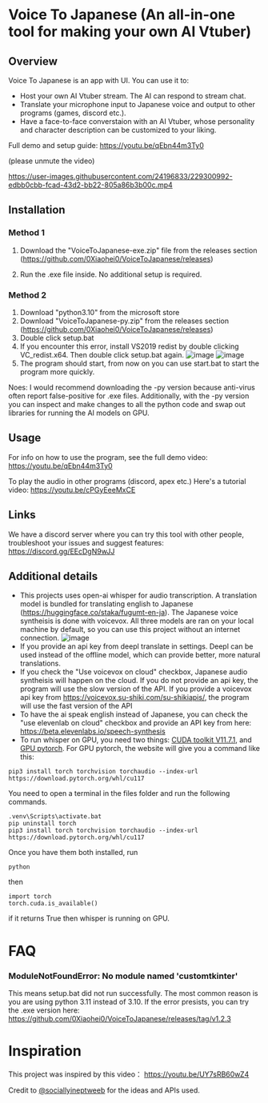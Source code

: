 # Voice To Japanese (An all-in-one tool for making your own AI Vtuber)

## Overview
Voice To Japanese is an app with UI. You can use it to:
- Host your own AI Vtuber stream. The AI can respond to stream chat.
- Translate your microphone input to Japanese voice and output to other programs (games, discord etc.).
- Have a face-to-face converstaion with an AI Vtuber, whose personality and character description can be customized to your liking.

Full demo and setup guide: https://youtu.be/qEbn44m3Ty0

(please unmute the video)

https://user-images.githubusercontent.com/24196833/229300992-edbb0cbb-fcad-43d2-bb22-805a86b3b00c.mp4

## Installation
### Method 1
1. Download the "VoiceToJapanese-exe.zip" file from the releases section (https://github.com/0Xiaohei0/VoiceToJapanese/releases) 

2. Run the .exe file inside. No additional setup is required.


### Method 2
1. Download "python3.10" from the microsoft store
2. Download "VoiceToJapanese-py.zip" from the releases section (https://github.com/0Xiaohei0/VoiceToJapanese/releases) 
3. Double click setup.bat
4. If you encounter this error, install VS2019 redist by double clicking VC_redist.x64. Then double click setup.bat again.
![image](https://user-images.githubusercontent.com/24196833/229268424-c68708da-2fae-4282-8cb5-e15c2050b961.png)
![image](https://user-images.githubusercontent.com/24196833/229268482-724ecd85-777d-4190-949b-c6a7c85ecaca.png)
5. The program should start, from now on you can use start.bat to start the program more quickly.

Noes: I would recommend downloading the -py version because anti-virus often report false-positive for .exe files. Additionally, with the -py version you can inspect and make changes to all the python code and swap out libraries for running the AI models on GPU.

## Usage
For info on how to use the program, see the full demo video: https://youtu.be/qEbn44m3Ty0 

To play the audio in other programs (discord, apex etc.) Here's a tutorial video:
https://youtu.be/cPGyEeeMxCE
## Links
We have a discord server where you can try this tool with other people, troubleshoot your issues and suggest features:
https://discord.gg/EEcDgN9wJJ

## Additional details
- This projects uses open-ai whisper for audio transcription. A translation model is bundled for translating english to Japanese (https://huggingface.co/staka/fugumt-en-ja). The Japanese voice syntheisis is done with voicevox. All three models are ran on your local machine by default, so you can use this project without an internet connection.
![image](https://user-images.githubusercontent.com/24196833/229306812-39fa6ff7-38b6-43fa-a4d2-ababafc2b33a.png)
- If you provide an api key from deepl translate in settings. Deepl can be used instead of the offline model, which can provide better, more natural translations.
- If you check the "Use voicevox on cloud" checkbox, Japanese audio syntheisis will happen on the cloud. If you do not provide an api key, the program will use the slow version of the API. If you provide a voicevox api key from https://voicevox.su-shiki.com/su-shikiapis/, the program will use the fast version of the API
- To have the ai speak english instead of Japanese, you can check the "use elevenlab on cloud" checkbox and provide an API key from here: https://beta.elevenlabs.io/speech-synthesis
- To run whisper on GPU, you need two things: [CUDA toolkit V11.7.1](https://developer.nvidia.com/cuda-11-7-1-download-archive?target_os=Windows&target_arch=x86_64), and [GPU pytorch](https://pytorch.org/get-started/locally/). For GPU pytorch, the website will give you a command like this: 
```
pip3 install torch torchvision torchaudio --index-url https://download.pytorch.org/whl/cu117
```
You need to open a terminal in the files folder and run the following commands.
```
.venv\Scripts\activate.bat
pip uninstall torch
pip3 install torch torchvision torchaudio --index-url https://download.pytorch.org/whl/cu117
```
Once you have them both installed, run

```
python
```

then

```
import torch
torch.cuda.is_available()
```
if it returns True then whisper is running on GPU.
# FAQ
### ModuleNotFoundError: No module named 'customtkinter'
This means setup.bat did not run successfully. The most common reason is you are using python 3.11 instead of 3.10. If the error presists, you can try the .exe version here: https://github.com/0Xiaohei0/VoiceToJapanese/releases/tag/v1.2.3

# Inspiration

This project was inspired by this video：
https://youtu.be/UY7sRB60wZ4

Credit to
[@sociallyineptweeb](https://www.youtube.com/@sociallyineptweeb)
for the ideas and APIs used.
